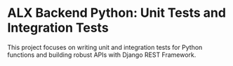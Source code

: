 # ALX Backend Python: Unit Tests and Integration Tests
This project focuses on writing unit and integration tests for Python functions and building robust APIs with Django REST Framework.